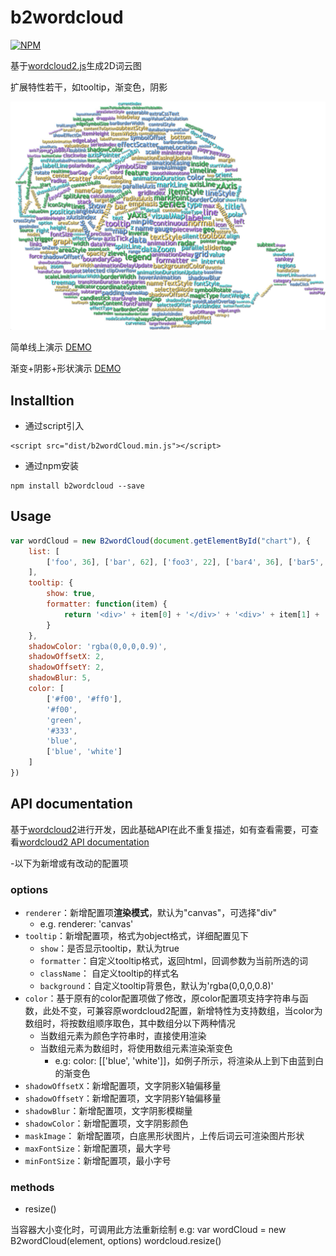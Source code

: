 # b2wordcloud

[![NPM](https://nodei.co/npm/b2wordcloud.png)](https://nodei.co/npm/b2wordcloud/)

基于[wordcloud2.js](https://github.com/timdream/wordcloud2.js)生成2D词云图

扩展特性若干，如tooltip，渐变色，阴影

![](./demo.jpeg)

简单线上演示 [DEMO](https://holanlan.github.io/b2wordcloud/)

渐变+阴影+形状演示 [DEMO](https://holanlan.github.io/b2wordcloud/shape.html)

## Installtion
- 通过script引入
```
<script src="dist/b2wordCloud.min.js"></script>
```
- 通过npm安装
```
npm install b2wordcloud --save
```

## Usage
```javascript
var wordCloud = new B2wordCloud(document.getElementById("chart"), {
    list: [
        ['foo', 36], ['bar', 62], ['foo3', 22], ['bar4', 36], ['bar5', 46],['foo', 36], ['bar', 62], ['foo3', 22], ['bar4', 36], ['bar5', 46],['foo', 36], ['bar', 62], ['foo3', 22], ['bar4', 36], ['bar5', 46],['foo', 36], ['bar', 62], ['foo3', 22], ['bar4', 36], ['bar5', 46],['foo', 36], ['bar', 62], ['foo3', 22], ['bar4', 36], ['bar5', 46],['foo', 36], ['bar', 62], ['foo3', 22], ['bar4', 36], ['bar5', 46],['foo', 36], ['bar', 62], ['foo3', 22], ['bar4', 36], ['bar5', 46],['foo', 36], ['bar', 62], ['foo3', 22], ['bar4', 36], ['bar5', 46],['foo', 36], ['bar', 62], ['foo3', 22], ['bar4', 36], ['bar5', 46],['foo', 36], ['bar', 62], ['foo3', 22], ['bar4', 36], ['bar5', 46]
    ],
    tooltip: {
        show: true,
        formatter: function(item) {
            return '<div>' + item[0] + '</div>' + '<div>' + item[1] + '</div>'
        }
    },
    shadowColor: 'rgba(0,0,0,0.9)',
    shadowOffsetX: 2,
    shadowOffsetY: 2,
    shadowBlur: 5,
    color: [
        ['#f00', '#ff0'],
        '#f00',
        'green',
        '#333',
        'blue',
        ['blue', 'white']
    ]
})
```

## API documentation

基于[wordcloud2](https://github.com/timdream/wordcloud2.js)进行开发，因此基础API在此不重复描述，如有查看需要，可查看[wordcloud2 API documentation](https://github.com/timdream/wordcloud2.js/blob/gh-pages/API.md)

-以下为新增或有改动的配置项

### options
- `renderer`：新增配置项**渲染模式**，默认为"canvas"，可选择"div"
  - e.g. renderer: 'canvas'
- `tooltip`：新增配置项，格式为object格式，详细配置见下
  - `show`：是否显示tooltip，默认为true
  - `formatter`：自定义tooltip格式，返回html，回调参数为当前所选的词
  - `className`： 自定义tooltip的样式名
  - `background`：自定义tooltip背景色，默认为'rgba(0,0,0,0.8)'
- `color`：基于原有的color配置项做了修改，原color配置项支持字符串与函数，此处不变，可兼容原wordcloud2配置，新增特性为支持数组，当color为数组时，将按数组顺序取色，其中数组分以下两种情况
  - 当数组元素为颜色字符串时，直接使用渲染
  - 当数组元素为数组时，将使用数组元素渲染渐变色
    - e.g: color: [['blue', 'white']]，如例子所示，将渲染从上到下由蓝到白的渐变色
- `shadowOffsetX`：新增配置项，文字阴影X轴偏移量
- `shadowOffsetY`：新增配置项，文字阴影Y轴偏移量
- `shadowBlur`：新增配置项，文字阴影模糊量
- `shadowColor`：新增配置项，文字阴影颜色
- `maskImage`： 新增配置项，白底黑形状图片，上传后词云可渲染图片形状
- `maxFontSize`：新增配置项，最大字号
- `minFontSize`：新增配置项，最小字号

### methods

- resize()

当容器大小变化时，可调用此方法重新绘制
e.g: 
var wordCloud = new B2wordCloud(element, options)
wordcloud.resize()
